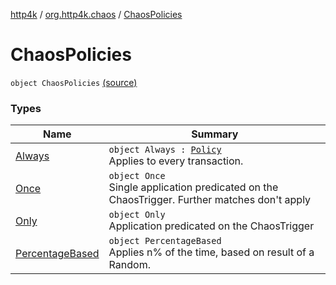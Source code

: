 [http4k](../../index.md) / [org.http4k.chaos](../index.md) / [ChaosPolicies](./index.md)

# ChaosPolicies

`object ChaosPolicies` [(source)](https://github.com/http4k/http4k/blob/master/http4k-testing-chaos/src/main/kotlin/org/http4k/chaos/ChaosPolicies.kt#L36)

### Types

| Name | Summary |
|---|---|
| [Always](-always/index.md) | `object Always : `[`Policy`](../-policy.md)<br>Applies to every transaction. |
| [Once](-once/index.md) | `object Once`<br>Single application predicated on the ChaosTrigger. Further matches don't apply |
| [Only](-only/index.md) | `object Only`<br>Application predicated on the ChaosTrigger |
| [PercentageBased](-percentage-based/index.md) | `object PercentageBased`<br>Applies n% of the time, based on result of a Random. |
